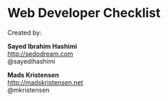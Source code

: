 ﻿# Web Developer Checklist

Created by:

**Sayed Ibrahim Hashimi**  
http://sedodream.com   
@sayedihashimi

**Mads Kristensen**  
http://madskristensen.net  
@mkristensen